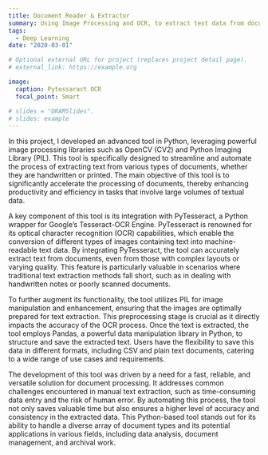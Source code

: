 ```yaml
---
title: Document Reader & Extractor
summary: Using Image Processing and OCR, to extract text data from documents and store it into text or csv files.
tags:
  - Deep Learning
date: "2020-03-01"

# Optional external URL for project (replaces project detail page).
# external_link: https://example.org

image:
  caption: Pytessaract OCR
  focal_point: Smart

# slides = "ORAMSlides".
# slides: example
---
```


In this project, I developed an advanced tool in Python, leveraging powerful image processing libraries such as OpenCV (CV2) and Python Imaging Library (PIL). This tool is specifically designed to streamline and automate the process of extracting text from various types of documents, whether they are handwritten or printed. The main objective of this tool is to significantly accelerate the processing of documents, thereby enhancing productivity and efficiency in tasks that involve large volumes of textual data.

A key component of this tool is its integration with PyTesseract, a Python wrapper for Google’s Tesseract-OCR Engine. PyTesseract is renowned for its optical character recognition (OCR) capabilities, which enable the conversion of different types of images containing text into machine-readable text data. By integrating PyTesseract, the tool can accurately extract text from documents, even from those with complex layouts or varying quality. This feature is particularly valuable in scenarios where traditional text extraction methods fall short, such as in dealing with handwritten notes or poorly scanned documents.

To further augment its functionality, the tool utilizes PIL for image manipulation and enhancement, ensuring that the images are optimally prepared for text extraction. This preprocessing stage is crucial as it directly impacts the accuracy of the OCR process. Once the text is extracted, the tool employs Pandas, a powerful data manipulation library in Python, to structure and save the extracted text. Users have the flexibility to save this data in different formats, including CSV and plain text documents, catering to a wide range of use cases and requirements.

The development of this tool was driven by a need for a fast, reliable, and versatile solution for document processing. It addresses common challenges encountered in manual text extraction, such as time-consuming data entry and the risk of human error. By automating this process, the tool not only saves valuable time but also ensures a higher level of accuracy and consistency in the extracted data. This Python-based tool stands out for its ability to handle a diverse array of document types and its potential applications in various fields, including data analysis, document management, and archival work.